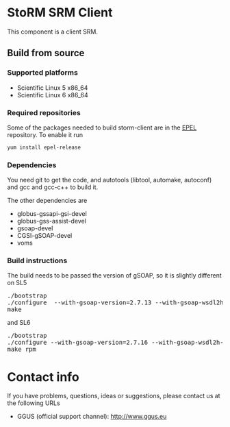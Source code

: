 StoRM SRM Client
===============================

This component is a client SRM.

## Build from source

### Supported platforms

* Scientific Linux 5 x86_64
* Scientific Linux 6 x86_64

### Required repositories

Some of the packages needed to build storm-client are in the [EPEL](http://fedoraproject.org/wiki/EPEL) 
repository. To enable it run

```bash
yum install epel-release
```

### Dependencies

You need git to get the code, and autotools (libtool, automake, autoconf) and gcc and gcc-c++ to build it.

The other dependencies are

* globus-gssapi-gsi-devel
* globus-gss-assist-devel
* gsoap-devel
* CGSI-gSOAP-devel
* voms

### Build instructions

The build needs to be passed the version of gSOAP, so it is slightly different on SL5 
<pre>
./bootstrap
./configure  --with-gsoap-version=2.7.13 --with-gsoap-wsdl2h-version=1.2.13 --enable-gsoapgsi
make
</pre>

and SL6 

<pre>
./bootstrap
./configure --with-gsoap-version=2.7.16 --with-gsoap-wsdl2h-version=1.2.16 --enable-gsoapgsi
make rpm
</pre>

# Contact info

If you have problems, questions, ideas or suggestions, please contact us at
the following URLs

* GGUS (official support channel): http://www.ggus.eu
